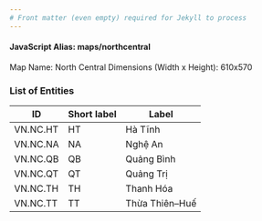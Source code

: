 ```yaml
---
# Front matter (even empty) required for Jekyll to process
---
```


#### JavaScript Alias: maps/northcentral

Map Name: North Central
Dimensions (Width x Height): 610x570





### List of Entities

ID | Short label | Label
---|---|---|
VN.NC.HT|HT|Hà Tĩnh
VN.NC.NA|NA|Nghệ An
VN.NC.QB|QB|Quảng Bình
VN.NC.QT|QT|Quảng Trị
VN.NC.TH|TH|Thanh Hóa
VN.NC.TT|TT|Thừa Thiên–Huế